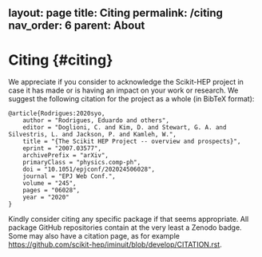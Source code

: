 layout: page
title: Citing
permalink: /citing
nav_order: 6
parent: About
---


Citing {#citing}
======

We appreciate if you consider to acknowledge the Scikit-HEP project in case it has made or is having an impact on your work or research.
We suggest the following citation for the project as a whole (in BibTeX format):

```
@article{Rodrigues:2020syo,
    author = "Rodrigues, Eduardo and others",
    editor = "Doglioni, C. and Kim, D. and Stewart, G. A. and Silvestris, L. and Jackson, P. and Kamleh, W.",
    title = "{The Scikit HEP Project -- overview and prospects}",
    eprint = "2007.03577",
    archivePrefix = "arXiv",
    primaryClass = "physics.comp-ph",
    doi = "10.1051/epjconf/202024506028",
    journal = "EPJ Web Conf.",
    volume = "245",
    pages = "06028",
    year = "2020"
}
```

Kindly consider citing any specific package if that seems appropriate.
All package GitHub repositories contain at the very least a Zenodo badge.
Some may also have a citation page, as for example https://github.com/scikit-hep/iminuit/blob/develop/CITATION.rst.
